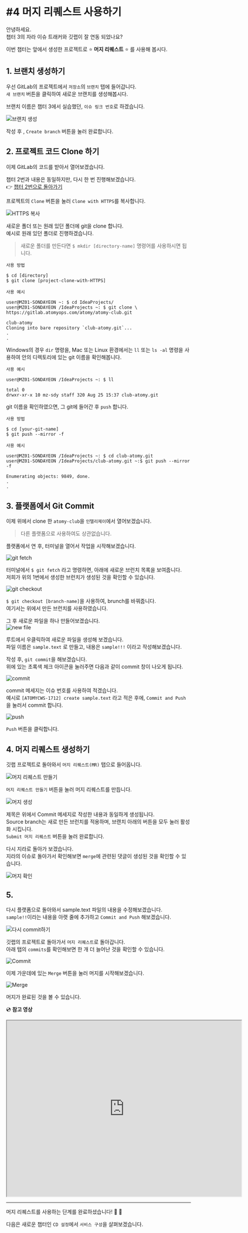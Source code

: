 # #4 머지 리퀘스트 사용하기

안녕하세요.  
챕터 3의 자라 이슈 트래커와 깃랩이 잘 연동 되었나요?

이번 챕터는 앞에서 생성한 프로젝트로 :star: **머지 리퀘스트** :star: 를 사용해 봅시다.

## 1. 브랜치 생성하기

우선 GitLab의 프로젝트에서 `저장소`의 `브랜치` 탭에 들어갑니다.   
`새 브랜치` 버튼을 클릭하여 새로운 브랜치를 생성해봅시다.

브랜치 이름은 챕터 3에서 실습했던, `이슈 링크 번호`로 하겠습니다.

![브랜치 생성](https://user-images.githubusercontent.com/54167990/65210979-1ca6df00-dad8-11e9-9a8e-d44759f2a21b.png)

작성 후 , `Create branch` 버튼을 눌러 완료합니다.

## 2. 프로젝트 코드 Clone 하기

이제 GitLab의 코드를 받아서 열어보겠습니다.

챕터 2번과 내용은 동일하지만, 다시 한 번 진행해보겠습니다.         
:point_right: [챕터 2번으로 돌아가기](https://megazonedsg.github.io/cicd-guide/#/user/git-01)

프로젝트의 `Clone` 버튼을 눌러 `Clone with HTTPS`를 복사합니다.

![HTTPS 복사](https://user-images.githubusercontent.com/54167990/65120624-e3fbfc80-da28-11e9-9c30-6e27d6b3b6de.PNG)

새로운 폴더 또는 원래 있던 폴더에 git을 clone 합니다.            
예시로 원래 있던 폴더로 진행하겠습니다.
> 새로운 폴더를 만든다면 `$ mkdir [directory-name]` 명령어를 사용하시면 됩니다.

`사용 방법`
```
$ cd [directory]
$ git clone [project-clone-with-HTTPS]
```

`사용 예시`
```
user@MZ01-SONDAYEON ~: $ cd IdeaProjects/
user@MZ01-SONDAYEON /IdeaProjects ~: $ git clone \
https://gitlab.atomyops.com/atomy/atomy-club.git

club-atomy
Cloning into bare repository `club-atomy.git`...
.
.
```

Windows의 경우 `dir` 명령을,
Mac 또는 Linux 환경에서는 `ll` 또는 `ls -al` 명령을 사용하여 안의 디렉토리에 있는 git 이름을 확인해봅니다.

`사용 예시`
```
user@MZ01-SONDAYEON /IdeaProjects ~: $ ll

total 0
drwxr-xr-x 10 mz-sdy staff 320 Aug 25 15:37 club-atomy.git
```

git 이름을 확인하였으면, 그 git에 들어간 후 `push` 합니다.

`사용 방법`
```
$ cd [your-git-name]
$ git push --mirror -f
```

`사용 예시`
```
user@MZ01-SONDAYEON /IdeaProjects ~: $ cd club-atomy.git
user@MZ01-SONDAYEON /IdeaProjects/club-atomy.git ~:$ git push --mirror -f

Enumerating objects: 9849, done.
.
.
```

## 3. 플랫폼에서 Git Commit

이제 위에서 clone 한 `atomy-club`을 `인텔리제이`에서 열어보겠습니다.      
> 다른 플랫폼으로 사용하여도 상관없습니다.

플랫폼에서 연 후, 터미널을 열어서 작업을 시작해보겠습니다.

![git fetch](https://user-images.githubusercontent.com/54167990/65216131-e6bf2600-daea-11e9-9f20-0e3f70a6b91d.png)

터미널에서 `$ git fetch` 라고 명령하면, 아래에 새로운 브런치 목록을 보여줍니다.     
저희가 위의 1번에서 생성한 브런치가 생성된 것을 확인할 수 있습니다.

![git checkout](https://user-images.githubusercontent.com/54167990/65216510-1ae71680-daec-11e9-9aa8-9f860554390d.png)

`$ git checkout [branch-name]`을 사용하여, brunch를 바꿔줍니다.  
여기서는 위에서 만든 브런치를 사용하였습니다.

그 후 새로운 파일을 하나 만들어보겠습니다.  
![new file](https://user-images.githubusercontent.com/54167990/65216760-f7709b80-daec-11e9-8d27-c968acea91ad.png)

루트에서 우클릭하여 새로운 파일을 생성해 보겠습니다.    
파일 이름은 `sample.text` 로 만들고, 내용은 `sample!!!` 이라고 작성해보겠습니다.

작성 후, `git commit`을 해보겠습니다.  
위에 있는 초록색 체크 아이콘을 눌러주면 다음과 같이 commit 창이 나오게 됩니다.

![commit](https://user-images.githubusercontent.com/54167990/65217667-af06ad00-daef-11e9-9553-c95b2d366e29.PNG)

commit 메세지는 이슈 번호를 사용하여 적겠습니다.         
예시로 `[ATOMYCWS-1712] create sample.text` 라고 적은 후에, `Commit and Push` 을 눌러서 commit 합니다.

![push](https://user-images.githubusercontent.com/54167990/65219510-a87a3480-daf3-11e9-8091-07de2f9fbe4b.PNG)

`Push` 버튼을 클릭합니다.

## 4. 머지 리퀘스트 생성하기
   
깃랩 프로젝트로 돌아와서 `머지 리퀘스트(MR)` 탭으로 들어옵니다.

![머지 리퀘스트 만들기](https://user-images.githubusercontent.com/54167990/65219513-a9ab6180-daf3-11e9-800f-f8e7e36f752f.PNG)

`머지 리퀘스트 만들기` 버튼을 눌러 머지 리퀘스트를 만듭니다.

![머지 생성](https://user-images.githubusercontent.com/54167990/65219516-ab752500-daf3-11e9-8b35-a6959afc659a.PNG)

제목은 위에서 Commit 메세지로 작성한 내용과 동일하게 생성됩니다.   
Source branch는 새로 만든 브런치를 적용하며, 브랜치 아래의 버튼을 모두 눌러 활성화 시킵니다.     
`Submit 머지 리퀘스트` 버튼을 눌러 완료합니다.


다시 지라로 돌아가 보겠습니다.      
지라의 이슈로 돌아가서 확인해보면 `merge`에 관련된 댓글이 생성된 것을 확인할 수 있습니다.

![머지 확인](https://user-images.githubusercontent.com/54167990/65220117-fb082080-daf4-11e9-9543-0352bf7b5898.PNG)


## 5. 

다시 플랫폼으로 돌아와서 sample.text 파일의 내용을 수정해보겠습니다.      
`sample!!`이라는 내용을 아랫 줄에 추가하고 `Commit and Push` 해보겠습니다.   

![다시 commit하기](https://user-images.githubusercontent.com/54167990/65220740-64d4fa00-daf6-11e9-8692-cc5b6491ad88.png)

깃랩의 프로젝트로 돌아가서 `머지 리퀘스트`로 돌아갑니다.   
아래 탭의 `commits`를 확인해보면 한 개 더 늘어난 것을 확인할 수 있습니다.

![Commit](https://user-images.githubusercontent.com/54167990/65221184-77036800-daf7-11e9-97b9-9a1c2719e0fa.PNG)

이제 가운데에 있는 `Merge` 버튼을 눌러 머지를 시작해보겠습니다.

![Merge](https://user-images.githubusercontent.com/54167990/65221187-78349500-daf7-11e9-8af1-94fbbd46ebf5.PNG)

머지가 완료된 것을 볼 수 있습니다.


:cd: **참고 영상**  
<iframe src="https://drive.google.com/file/d/1qOnIUSQSjMIdCPvXnQQvuJdnHYmkHAeC/preview" width="640" height="480"></iframe>

---

머지 리퀘스트를 사용하는 단계를 완료하셨습니다!   :clap:  :clap:  

다음은 새로운 챕터인 `CD 설정`에서 `서비스 구성`을 살펴보겠습니다.  
